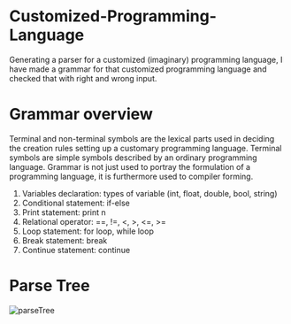 # Customized-Programming-Language
Generating a parser for a customized (imaginary) programming language, I have made a grammar for that customized programming language and checked that with right and wrong input.

# Grammar overview
Terminal and non-terminal symbols are the lexical parts used in deciding the creation rules setting up a customary programming language. Terminal symbols are simple symbols described by an ordinary programming language. Grammar is not just used to portray the formulation of a programming language, it is furthermore used to compiler forming.
1. Variables declaration: types of variable (int, float, double, bool, string)
2. Conditional statement: if-else
3. Print statement: print n
4. Relational operator: ==, !=, <, >, <=, >=
5. Loop statement: for loop, while loop
6. Break statement: break
7. Continue statement: continue

# Parse Tree
![parseTree](https://user-images.githubusercontent.com/43060004/137644378-e742f8d7-dd67-4f20-bafc-7ba9a28ba61d.png)
